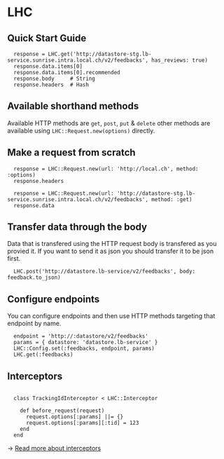 LHC
===

## Quick Start Guide

```
  response = LHC.get('http://datastore-stg.lb-service.sunrise.intra.local.ch/v2/feedbacks', has_reviews: true)
  response.data.items[0]
  response.data.items[0].recommended
  response.body     # String
  response.headers  # Hash
```

## Available shorthand methods

Available HTTP methods are `get`, `post`, `put` & `delete` other methods are available using `LHC::Request.new(options)` directly.

## Make a request from scratch

```
  response = LHC::Request.new(url: 'http://local.ch', method: :options)
  response.headers

  response = LHC::Request.new(url: 'http://datastore-stg.lb-service.sunrise.intra.local.ch/v2/feedbacks', method: :get)
  response.data
```

## Transfer data through the body

Data that is transfered using the HTTP request body is transfered as you provied it.
If you want to send it as json you should transfer it to be json first.

```
  LHC.post('http://datastore.lb-service/v2/feedbacks', body: feedback.to_json)
```

## Configure endpoints

You can configure endpoints and then use HTTP methods targeting that endpoint by name.

```
  endpoint = 'http://:datastore/v2/feedbacks'
  params = { datastore: 'datastore.lb-service' }
  LHC::Config.set(:feedbacks, endpoint, params)
  LHC.get(:feedbacks)
```

## Interceptors

```

  class TrackingIdInterceptor < LHC::Interceptor

    def before_request(request)
      request.options[:params] ||= {}
      request.options[:params][:tid] = 123
    end
  end

```

→ [Read more about interceptors](docs/interceptors.md)

